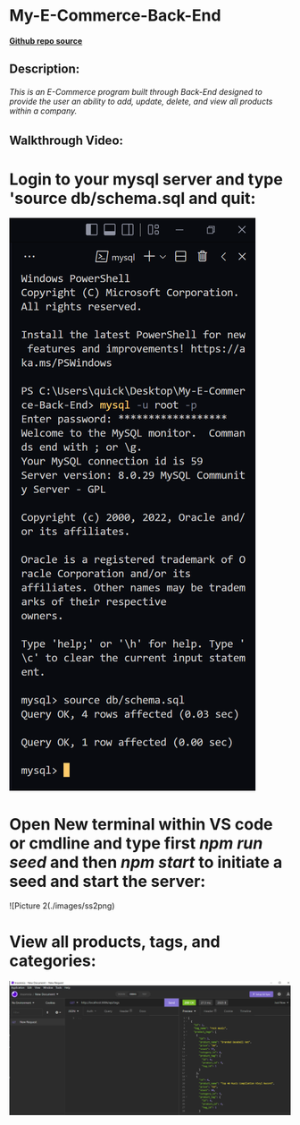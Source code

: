 # My-E-Commerce-Back-End

#### [Github repo source](https://github.com/quicksilver524/My-E-Commerce-Back-End)

## Description:

######  This is an *E-Commerce* program built through *Back-End* designed to provide the user an ability to add, update, delete, and view all products within a company. 

## Walkthrough Video:



# Login to your mysql server and type 'source db/schema.sql and quit:
![Picture 1](./images/ss1.png)

# Open New terminal within VS code or cmdline and type first *npm run seed* and then *npm start* to initiate a seed and start the server:
![Picture 2(./images/ss2png)

# View all products, tags, and categories:
![Picture 3](./images/ss3.png)
